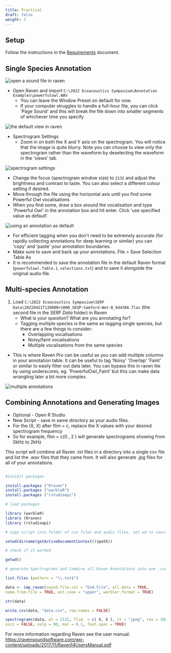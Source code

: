 ```yaml
---
title: Practical
draft: false
weight: 3
---
```


## Setup

Follow the instructions in the [Requirements](./../requirements) document.

## Single Species Annotation

![open a sound file in raven](./raven-open-entire-sound.png)

 - Open Raven and import `C:\2022 Ecoacoustics Symposium\Annotation Examples\powerfulowl.WAV`
     - You can leave the Window Preset on default for now. 
     - If your computer struggles to handle a full-hour file, you can click 'Page Sound' and this will break the file down into smaller segments of whichever time you specify

![the default view in raven](raven-default-view.png)

 - Spectrogram Settings 
    - Zoom in on both the X and Y axis on the spectrogram. You will notice that the image is quite blurry. Note you can choose to view only the spectrogram rather than the waveform by deselecting the waveform in the 'views' tab. 

![spectrogram settings](./raven-spectrogram-settings.png)

- Change the focus (spectrogram window size) to `2132` and adjust the brightness and contrast to taste. You can also select a different colour setting if desired.
- Move through the file using the horizontal axis until you find some Powerful Owl vocalisations
- When you find some, draw a box around the vocalisation and type 'Powerful Owl' in the annotation box and hit enter. Click 'use specified value as default'. 

![using an annotation as default](./raven-use-annotation-as-default.png)

    
- For efficient tagging when you don't need to be extremely accurate (for rapidly collecting annotations for deep learning or similar) you can 'copy' and 'paste' your annotation boundaries. 
- Make sure to save and back up your annotations. File > Save Selection Table As
- It is recommended to save the annotation file in the default Raven format (`powerfulowl.Table.1.selections.txt`) and to save it alongside the original audio file. 

## Multi-species Annotation

 1. Load `C:\2022 Ecoacoustics Symposium\SERF Data\20220421T120000+1000_SEQP-Samford-Wet-B_644366.flac`
    (the second file in the _SERF Data_ folder) in Raven
    -  What is your question? What are you annotating for?
    - Tagging multiple species is the same as tagging single species, but there are a few things to consider: 
      - Overlapping vocalisations
      - Noisy/faint vocalisations
      - Multiple vocalisations from the same species
  - This is where Raven Pro can be useful as you can add multiple columns in your annotation table. It can be useful to tag 'Noisy' 'Overlap' 'Faint' or similar to easily filter out data later. You can bypass this in raven lite by using underscores, eg. 'PowerfulOwl_Faint' but this can make data wrangling later a bit more complex. 

![multiple annotations](./raven-multiple-annotations.png)

## Combining Annotations and Generating Images 

 - Optional - Open R Studio
 - New Script - save in same directory as your audio files. 
 - For the (X, X) after flim = c, replace the X values with your desired spectrogram frequency
 - So for example, flim = c(0 , 2 ) will generate spectrograms showing from 0kHz to 2kHz 
 
This script will combine all Raven .txt files in a directory into a single csv 
file and list the .wav files that they came from. It will also generate 
.jpg files for all of your annotations.

```r

#install packages

install.packages ("Rraven")
install.packages ("warbleR")
install.packages ("rstudioapi")

# load packages

library (warbleR) 
library (Rraven)
library (rstudioapi)

# copy script into folder of csv files and audio files, set wd to source file location

setwd(dirname(getActiveDocumentContext()$path)) 

# check if it worked

getwd()

# generate Spectrograms and Combine all Raven Annotations into one .csv file 

list.files (pattern = "\\.txt$")

data <- imp_raven(sound.file.col = "End.File", all.data = TRUE,
name.from.file = TRUE, ext.case = "upper", warbler.format = TRUE)

str(data)

write.csv(data, "data.csv", row.names = FALSE)

spectrograms(data, wl = 2132, flim  = c( X, X ), it = "jpeg", res = 100,
osci = FALSE, ovlp = 90, mar = 0.1, fast.spec = TRUE)
```

For more information regarding Raven see the user manual: https://ravensoundsoftware.com/wp-content/uploads/2017/11/Raven14UsersManual.pdf
